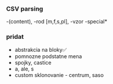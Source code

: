 ### CSV parsing

-(content), 
-rod [m,f,s,pl], 
-vzor
-special*

### pridat 
- abstrakcia na bloky✅
- pomnozne podstatne mena
- spojky, castice
- a, ale, s
- custom sklonovanie - centrum, saso